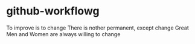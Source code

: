 # github-workflowg

To improve is to change
There is nother permanent, except change
Great Men and Women are always willing to change
